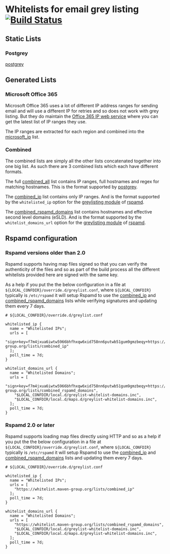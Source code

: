 # Whitelists for email grey listing [![Build Status](https://github.com/griff/whitelist/workflows/Build%20and%20deploy/badge.svg)](https://github.com/griff/whitelist/actions?query=branch%3Amaster+workflow%3A%22Build+and+deploy%22)


## Static Lists

### Postgrey

[postgrey][postgrey]

## Generated Lists

### Microsoft Office 365

Microsoft Office 365 uses a lot of different IP address ranges for sending email
and will use a different IP for retries and so does not work with grey listing.
But they do maintain the [Office 365 IP web service](https://docs.microsoft.com/en-us/office365/enterprise/office-365-ip-web-service) where you can get the latest list of IP ranges they use.


The IP ranges are extracted for each region and combined into the
[microsoft_ip](https://whitelist.maven-group.org/lists/microsoft_ip) list.



### Combined

The combined lists are simply all the other lists concatenated together into
one big list. As such there are 3 combined lists which each have different
formats.

The full [combined_all](https://whitelist.maven-group.org/lists/combined_all)
list contains IP ranges, full hostnames and regex for matching hostnames. This
is the format supported by [postgrey][postgrey].

The [combined_ip](https://whitelist.maven-group.org/lists/combined_ip) list
contains only IP ranges. And is the format supported by the `whitelisted_ip`
option for the [greylisting module][rspamd-greylisting] of [rspamd][rspamd].

The [combined_rspamd_domains](https://whitelist.maven-group.org/lists/combined_rspamd_domains)
list contains hostnames and effective second level domains (eSLD). And is the
format supported by the `whitelist_domains_url` option for the
[greylisting module][rspamd-greylisting] of [rspamd][rspamd].



## Rspamd configuration

### Rspamd versions older than 2.0

Rspamd supports having map files signed so that you can verify the authenticity
of the files and so as part of the build process all the different whitelists
provided here are signed with the same key.

As a help if you put the the below configuration in a file at
`${LOCAL_CONFDIR}/override.d/greylist.conf`, where `${LOCAL_CONFDIR}` typically is
`/etc/rspamd` it will setup Rspamd to use the
[combined_ip](https://whitelist.maven-group.org/lists/combined_ip) and
[combined_rspamd_domains](https://whitelist.maven-group.org/lists/combined_rspamd_domains)
lists while verifying signatures and updating them every 7 days.

```
# ${LOCAL_CONFDIR}/override.d/greylist.conf

whitelisted_ip {
  name = "Whitelisted IPs";
  urls = [
    "sign+key=f7m4jxua6iwtw5966bhfhxqw6xid758nn6putwb51gum9gmzbeqy+https://whitelist.maven-group.org/lists/combined_ip"
  ];
  poll_time = 7d;
}

whitelist_domains_url {
  name = "Whitelisted Domains";
  urls = [
    "sign+key=f7m4jxua6iwtw5966bhfhxqw6xid758nn6putwb51gum9gmzbeqy+https://whitelist.maven-group.org/lists/combined_rspamd_domains",
    "$LOCAL_CONFDIR/local.d/greylist-whitelist-domains.inc",
    "$LOCAL_CONFDIR/local.d/maps.d/greylist-whitelist-domains.inc",
  ];
  poll_time = 7d;
}

```


### Rspamd 2.0 or later

Rspamd supports loading map files directly using HTTP and so as a help if you
put the the below configuration in a file at
`${LOCAL_CONFDIR}/override.d/greylist.conf`, where `${LOCAL_CONFDIR}` typically is
`/etc/rspamd` it will setup Rspamd to use the
[combined_ip](https://whitelist.maven-group.org/lists/combined_ip) and
[combined_rspamd_domains](https://whitelist.maven-group.org/lists/combined_rspamd_domains)
lists and updating them every 7 days.


```
# ${LOCAL_CONFDIR}/override.d/greylist.conf

whitelisted_ip {
  name = "Whitelisted IPs";
  urls = [
    "https://whitelist.maven-group.org/lists/combined_ip"
  ];
  poll_time = 7d;
}

whitelist_domains_url {
  name = "Whitelisted Domains";
  urls = [
    "https://whitelist.maven-group.org/lists/combined_rspamd_domains",
    "$LOCAL_CONFDIR/local.d/greylist-whitelist-domains.inc",
    "$LOCAL_CONFDIR/local.d/maps.d/greylist-whitelist-domains.inc",
  ];
  poll_time = 7d;
}

```

[postgrey]: http://postgrey.schweikert.ch
[rspamd]: https://www.rspamd.com/
[rspamd-greylisting]: https://www.rspamd.com/doc/modules/greylisting.html
